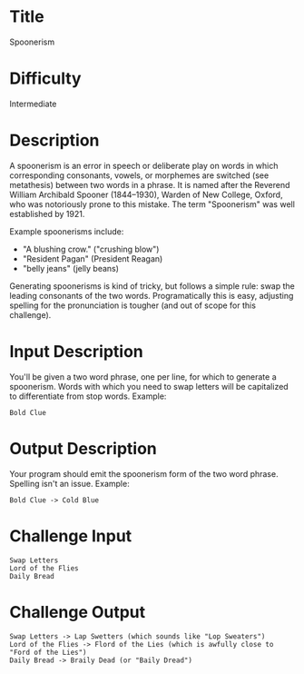 # Title

Spoonerism

# Difficulty

Intermediate

# Description

A spoonerism is an error in speech or deliberate play on words in which corresponding consonants, vowels, or morphemes are switched (see metathesis) between two words in a phrase. It is named after the Reverend William Archibald Spooner (1844–1930), Warden of New College, Oxford, who was notoriously prone to this mistake. The term "Spoonerism" was well established by 1921. 

Example spoonerisms include:

* "A blushing crow." ("crushing blow")
* "Resident Pagan" (President Reagan)
* "belly jeans" (jelly beans)

Generating spoonerisms is kind of tricky, but follows a simple rule: swap the leading consonants of the two words. Programatically this is easy, adjusting spelling for the pronunciation is tougher (and out of scope for this challenge). 

# Input Description

You'll be given a two word phrase, one per line, for which to generate a spoonerism. Words with which you need to swap letters will be capitalized to differentiate from stop words. Example:

    Bold Clue

# Output Description

Your program should emit the spoonerism form of the two word phrase. Spelling isn't an issue. Example:

    Bold Clue -> Cold Blue

# Challenge Input

    Swap Letters
    Lord of the Flies
    Daily Bread

# Challenge Output

    Swap Letters -> Lap Swetters (which sounds like "Lop Sweaters")
    Lord of the Flies -> Flord of the Lies (which is awfully close to "Ford of the Lies")
    Daily Bread -> Braily Dead (or "Baily Dread")
